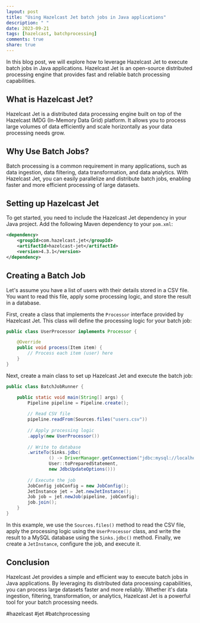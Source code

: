 ```yaml
---
layout: post
title: "Using Hazelcast Jet batch jobs in Java applications"
description: " "
date: 2023-09-21
tags: [hazelcast, batchprocessing]
comments: true
share: true
---
```


In this blog post, we will explore how to leverage Hazelcast Jet to execute batch jobs in Java applications. Hazelcast Jet is an open-source distributed processing engine that provides fast and reliable batch processing capabilities.

## What is Hazelcast Jet?

Hazelcast Jet is a distributed data processing engine built on top of the Hazelcast IMDG (In-Memory Data Grid) platform. It allows you to process large volumes of data efficiently and scale horizontally as your data processing needs grow.

## Why Use Batch Jobs?

Batch processing is a common requirement in many applications, such as data ingestion, data filtering, data transformation, and data analytics. With Hazelcast Jet, you can easily parallelize and distribute batch jobs, enabling faster and more efficient processing of large datasets.

## Setting up Hazelcast Jet

To get started, you need to include the Hazelcast Jet dependency in your Java project. Add the following Maven dependency to your `pom.xml`:

```xml
<dependency>
    <groupId>com.hazelcast.jet</groupId>
    <artifactId>hazelcast-jet</artifactId>
    <version>4.3.1</version>
</dependency>
```

## Creating a Batch Job

Let's assume you have a list of users with their details stored in a CSV file. You want to read this file, apply some processing logic, and store the result in a database.

First, create a class that implements the `Processor` interface provided by Hazelcast Jet. This class will define the processing logic for your batch job:

```java
public class UserProcessor implements Processor {

    @Override
    public void process(Item item) {
        // Process each item (user) here
    }
}
```

Next, create a main class to set up Hazelcast Jet and execute the batch job:

```java
public class BatchJobRunner {

    public static void main(String[] args) {
        Pipeline pipeline = Pipeline.create();
        
        // Read CSV file
        pipeline.readFrom(Sources.files("users.csv"))
        
        // Apply processing logic
        .apply(new UserProcessor())
        
        // Write to database
        .writeTo(Sinks.jdbc(
                () -> DriverManager.getConnection("jdbc:mysql://localhost:3306/mydb?user=root&password=secret"),
                User::toPreparedStatement,
                new JdbcUpdateOptions()))
                
        // Execute the job
        JobConfig jobConfig = new JobConfig();
        JetInstance jet = Jet.newJetInstance();
        Job job = jet.newJob(pipeline, jobConfig);
        job.join();
    }
}
```

In this example, we use the `Sources.files()` method to read the CSV file, apply the processing logic using the `UserProcessor` class, and write the result to a MySQL database using the `Sinks.jdbc()` method. Finally, we create a `JetInstance`, configure the job, and execute it.

## Conclusion

Hazelcast Jet provides a simple and efficient way to execute batch jobs in Java applications. By leveraging its distributed data processing capabilities, you can process large datasets faster and more reliably. Whether it's data ingestion, filtering, transformation, or analytics, Hazelcast Jet is a powerful tool for your batch processing needs.

#hazelcast #jet #batchprocessing